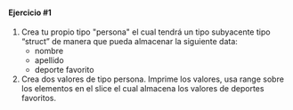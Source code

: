 #### Ejercicio #1

1. Crea tu propio tipo "persona" el cual tendrá un tipo subyacente tipo “struct” de manera que pueda almacenar la siguiente data:
    * nombre
    * apellido
    * deporte favorito
2. Crea dos valores de tipo persona. Imprime los valores, usa range sobre los elementos en el slice el cual almacena los valores de deportes favoritos.